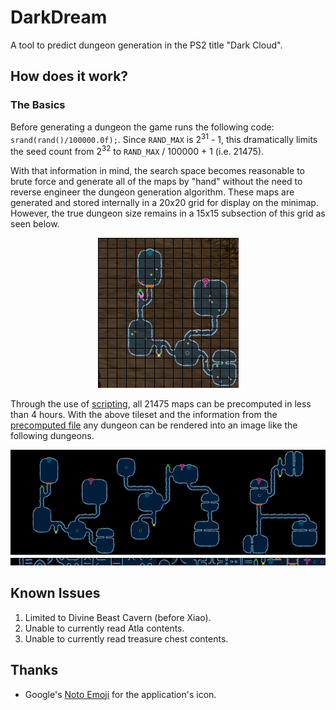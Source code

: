 # DarkDream

A tool to predict dungeon generation in the PS2 title "Dark Cloud".

## How does it work?

### The Basics
Before generating a dungeon the game runs the following code: `srand(rand()/100000.0f);`. Since `RAND_MAX` is 2<sup>31</sup> - 1, this dramatically limits the seed count from 2<sup>32</sup> to `RAND_MAX` / 100000 + 1 (i.e. 21475).

With that information in mind, the search space becomes reasonable to brute force and generate all of the maps by "hand" without the need to reverse engineer the dungeon generation algorithm. These maps are generated and stored internally in a 20x20 grid for display on the minimap. However, the true dungeon size remains in a 15x15 subsection of this grid as seen below.

<p align="center">
  <img src="docs/example_map.png" title="In-game Minimap">
</p>

Through the use of [scripting](./tools/generate_dungeons.py), all 21475 maps can be precomputed in less than 4 hours. With the above tileset and the information from the [precomputed file](./res/DUNGEONS.db) any dungeon can be rendered into an image like the following dungeons.

<p align="center">
  <img src="docs/example_generated_maps.png" title="Generated Minimaps">
  <img src="docs/example_tiles.png" title="Map Tile Set">
</p>

## Known Issues

1. Limited to Divine Beast Cavern (before Xiao).
2. Unable to currently read Atla contents.
3. Unable to currently read treasure chest contents.

## Thanks

- Google's [Noto Emoji](https://github.com/googlefonts/noto-emoji) for the application's icon.
